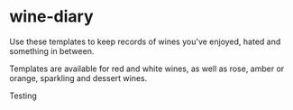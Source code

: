 # wine-diary
Use these templates to keep records of wines you've enjoyed, hated and something in between. 

Templates are available for red and white wines, as well as rose, amber or orange, sparkling and dessert wines.

Testing
